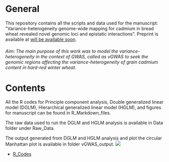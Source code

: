 # General
This repository  contains all the scripts and data used for the manuscript: "Variance-heterogeneity genome-wide mapping for cadmium in bread wheat revealed novel genomic loci and epistatic interactions".  Preprint is available at [will be available soon](soon). 
###### Aim: The main purpose of this work was to model the variance-heterogeneity in the context of GWAS, called as vGWAS to seek the genomic regions affecting the variance-heterogeneity of grain cadmium content in hard-red winter wheat.
# Contents
All the R codes for Principle component analysis, Double generalized linear model (DGLM), Hierarchical generalized linear model (HGLM), and figures for manuscript can be found in R_Markdown_files. 

The raw data used to run the DGLM and HGLM analysis is available in Data folder under Raw_Data.

The output generated from DGLM and HGLM analysis and plot the circular Manhattan plot is available in folder vGWAS_output.
![](www/figure1.jpg)

- [R_Codes](https://htmlpreview.github.io/?https://github.com/whussain2/vGWAS/blob/master/html/all.html)




